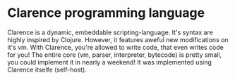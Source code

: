 # Clarence programming language

<p>Clarence is a dynamic, embeddable scripting-language. It's syntax are highly inspired by Clojure. However, it features aweful new modifications on it's vm. With Clarence, you're allowed to write code, that even writes code for you! The entire core (vm, parser, interpreter, bytecode) is pretty small, you could implement it in nearly a weekend! It was implemented using Clarence itselfe (self-host).</p>
